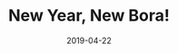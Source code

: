 ---
title: "New Year, New Bora!"
show_title_on_cover: false
date: "2019-04-22"
version: 2
volume: 2
issue: 1
category: "Wordpress Posts"
format: "wordpress"
synopsis: "Zeanne helps out in a beach clean-up while her twin brother Zene scuba-dived to help replant corals."
modes: [
    {mode_name: "Original", call_at: [0, 1, 2, 3, 4, 7, 10, 13, 14]},
    {mode_name: "Zene Only", call_at: [0, 1, 2, 3, 5, 8, 11, 13, 15]},
    {mode_name: "Zeanne Only", call_at: [0, 1, 2, 3, 6, 9, 12, 13, 16]}
]
---